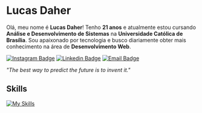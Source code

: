 # Lucas Daher

Olá, meu nome é **Lucas Daher**! Tenho **21 anos** e atualmente estou cursando **Análise e Desenvolvimento de Sistemas** na **Universidade Católica de Brasília**. Sou apaixonado por tecnologia e busco diariamente obter mais conhecimento na área de **Desenvolvimento Web**.

[![Instagram Badge](https://img.shields.io/badge/-@lucasdaherdev-303030?style=flat-square&labelColor=303030&logo=instagram&logoColor=white&link=https://instagram.com/lucasdaherdev)](https://instagram.com/lucasdaherdev) 
[![Linkedin Badge](https://img.shields.io/badge/-Lucas%20Daher-303030?style=flat-square&logo=Linkedin&logoColor=white&link=https://www.linkedin.com/in/lucasdaherdev/)](https://www.linkedin.com/in/lucasdaherdev/) 
[![Email Badge](https://img.shields.io/badge/-contato@lucasdaher.com-303030?style=flat-square&logo=microsoftoutlook&logoColor=white&link=mailto:contato@lucasdaher.com)](mailto:contato@lucasdaher.com)

*"The best way to predict the future is to invent it."*

## Skills
[![My Skills](https://skillicons.dev/icons?i=java,spring,js,ts,html,css,sass,tailwind,react,nodejs,c,cpp,git,figma,vscode)](https://skillicons.dev)
